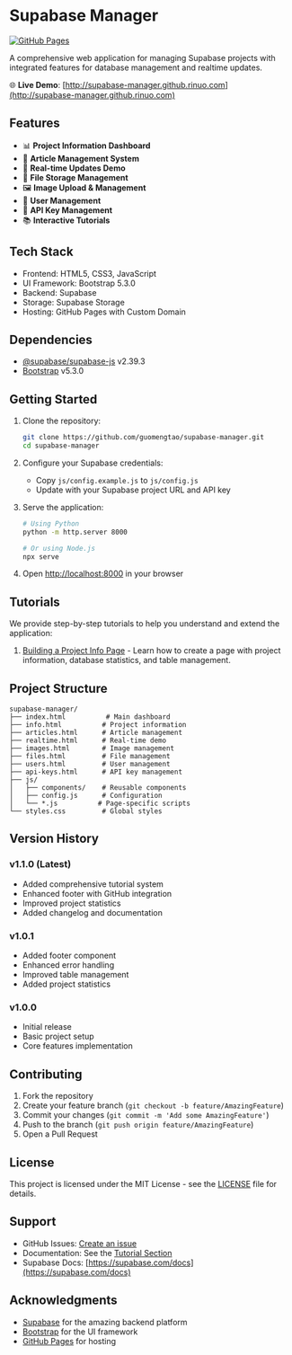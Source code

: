 # Supabase Manager

[![GitHub Pages](https://github.com/guomengtao/supabase-manager/actions/workflows/pages.yml/badge.svg)](https://github.com/guomengtao/supabase-manager/actions/workflows/pages.yml)

A comprehensive web application for managing Supabase projects with integrated features for database management and realtime updates.

🌐 **Live Demo**: [http://supabase-manager.github.rinuo.com](http://supabase-manager.github.rinuo.com)

## Features

- 📊 **Project Information Dashboard**
- 📝 **Article Management System**
- 🔄 **Real-time Updates Demo**
- 📁 **File Storage Management**
- 🖼️ **Image Upload & Management**
- 👥 **User Management**
- 🔑 **API Key Management**
- 📚 **Interactive Tutorials**

## Tech Stack

- Frontend: HTML5, CSS3, JavaScript
- UI Framework: Bootstrap 5.3.0
- Backend: Supabase
- Storage: Supabase Storage
- Hosting: GitHub Pages with Custom Domain

## Dependencies

- [@supabase/supabase-js](https://github.com/supabase/supabase-js) v2.39.3
- [Bootstrap](https://getbootstrap.com/) v5.3.0

## Getting Started

1. Clone the repository:
   ```bash
   git clone https://github.com/guomengtao/supabase-manager.git
   cd supabase-manager
   ```

2. Configure your Supabase credentials:
   - Copy `js/config.example.js` to `js/config.js`
   - Update with your Supabase project URL and API key

3. Serve the application:
   ```bash
   # Using Python
   python -m http.server 8000

   # Or using Node.js
   npx serve
   ```

4. Open [http://localhost:8000](http://localhost:8000) in your browser

## Tutorials

We provide step-by-step tutorials to help you understand and extend the application:

1. [Building a Project Info Page](build-info-page.html) - Learn how to create a page with project information, database statistics, and table management.

## Project Structure

```
supabase-manager/
├── index.html          # Main dashboard
├── info.html          # Project information
├── articles.html      # Article management
├── realtime.html      # Real-time demo
├── images.html        # Image management
├── files.html         # File management
├── users.html         # User management
├── api-keys.html      # API key management
├── js/
│   ├── components/    # Reusable components
│   ├── config.js      # Configuration
│   └── *.js          # Page-specific scripts
└── styles.css         # Global styles
```

## Version History

### v1.1.0 (Latest)
- Added comprehensive tutorial system
- Enhanced footer with GitHub integration
- Improved project statistics
- Added changelog and documentation

### v1.0.1
- Added footer component
- Enhanced error handling
- Improved table management
- Added project statistics

### v1.0.0
- Initial release
- Basic project setup
- Core features implementation

## Contributing

1. Fork the repository
2. Create your feature branch (`git checkout -b feature/AmazingFeature`)
3. Commit your changes (`git commit -m 'Add some AmazingFeature'`)
4. Push to the branch (`git push origin feature/AmazingFeature`)
5. Open a Pull Request

## License

This project is licensed under the MIT License - see the [LICENSE](LICENSE) file for details.

## Support

- GitHub Issues: [Create an issue](https://github.com/guomengtao/supabase-manager/issues)
- Documentation: See the [Tutorial Section](build-info-page.html)
- Supabase Docs: [https://supabase.com/docs](https://supabase.com/docs)

## Acknowledgments

- [Supabase](https://supabase.com) for the amazing backend platform
- [Bootstrap](https://getbootstrap.com) for the UI framework
- [GitHub Pages](https://pages.github.com) for hosting
